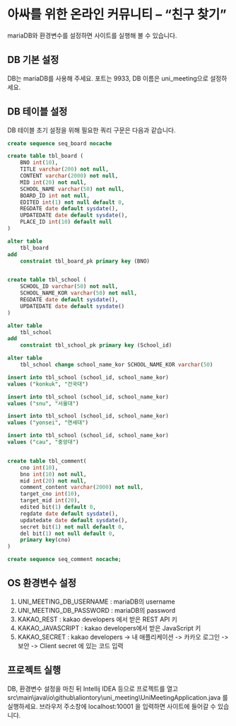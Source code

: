 # 아싸를 위한 온라인 커뮤니티 – “친구 찾기”

mariaDB와 환경변수를 설정하면 사이트를 실행해 볼 수 있습니다.

## DB 기본 설정
DB는 mariaDB를 사용해 주세요. 포트는 9933, DB 이름은 uni_meeting으로 설정하세요.

## DB 테이블 설정
 DB 테이블 초기 설정을 위해 필요한 쿼리 구문은 다음과 같습니다.

``` sql
create sequence seq_board nocache

create table tbl_board (
    BNO int(10),
    TITLE varchar(200) not null,
    CONTENT varchar(2000) not null,
    MID int(20) not null,
    SCHOOL_NAME varchar(50) not null,
    BOARD_ID int not null,
    EDITED int(1) not null default 0,
    REGDATE date default sysdate(),
    UPDATEDATE date default sysdate(),
    PLACE_ID int(10) default null
)

alter table
    tbl_board
add
    constraint tbl_board_pk primary key (BNO)


create table tbl_school (
    SCHOOL_ID varchar(50) not null,
    SCHOOL_NAME_KOR varchar(50) not null,
    REGDATE date default sysdate(),
    UPDATEDATE date default sysdate()
)

alter table
    tbl_school
add
    constraint tbl_school_pk primary key (School_id)

alter table
    tbl_school change school_name_kor SCHOOL_NAME_KOR varchar(50)

insert into tbl_school (school_id, school_name_kor)
values ("konkuk", "건국대")

insert into tbl_school (school_id, school_name_kor)
values ("snu", "서울대")

insert into tbl_school (school_id, school_name_kor)
values ("yonsei", "연세대")

insert into tbl_school (school_id, school_name_kor)
values ("cau", "중앙대")


create table tbl_comment(
    cno int(10),
    bno int(10) not null,
    mid int(20) not null,
    comment_content varchar(2000) not null,
    target_cno int(10),
    target_mid int(20),
    edited bit(1) default 0,
    regdate date default sysdate(),
    updatedate date default sysdate(),
    secret bit(1) not null default 0,
    del bit(1) not null default 0,
    primary key(cno)
)

create sequence seq_comment nocache;
```


## OS 환경변수 설정
1. UNI_MEETING_DB_USERNAME : mariaDB의 username
2. UNI_MEETING_DB_PASSWORD : mariaDB의 password
3. KAKAO_REST : kakao developers 에서 받은 REST API 키
4. KAKAO_JAVASCRIPT : kakao developers에서 받은 JavaScript 키
5. KAKAO_SECRET : kakao developers -> 내 애플리케이션 -> 카카오 로그인 -> 보안 -> Client secret 에 있는 코드 입력


## 프로젝트 실행
DB, 환경변수 설정을 마친 뒤 Intellij IDEA 등으로 프로젝트를 열고 src\main\java\io\github\aliontory\uni_meeting\UniMeetingApplication.java 를 실행하세요.
브라우저 주소창에 localhost:10001 을 입력하면 사이트에 들어갈 수 있습니다.
